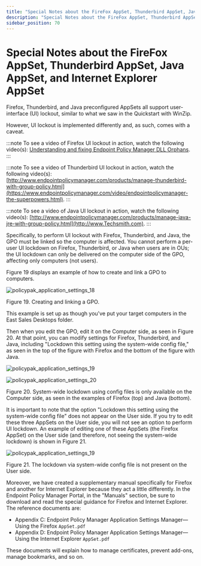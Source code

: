 ```yaml
---
title: "Special Notes about the FireFox AppSet, Thunderbird AppSet, Java AppSet, and Internet Explorer AppSet"
description: "Special Notes about the FireFox AppSet, Thunderbird AppSet, Java AppSet, and Internet Explorer AppSet"
sidebar_position: 70
---
```


# Special Notes about the FireFox AppSet, Thunderbird AppSet, Java AppSet, and Internet Explorer AppSet

Firefox, Thunderbird, and Java preconfigured AppSets all support user-interface (UI) lockout,
similar to what we saw in the Quickstart with WinZip.

However, UI lockout is implemented differently and, as such, comes with a caveat.

:::note
To see a video of Firefox UI lockout in action, watch the following video(s):
[Understanding and fixing Endpoint Policy Manager DLL Orphans](/docs/endpointpolicymanager/knowledgebase/applicationmanager/videolearningcenter/centralstoresharing/dllorphans.md).
:::


:::note
To see a video of Thunderbird UI lockout in action, watch the following video(s):
[http://www.endpointpolicymanager.com/products/manage-thunderbird-with-group-policy.html](https://www.endpointpolicymanager.com/video/endpointpolicymanager-the-superpowers.html).
:::


:::note
To see a video of Java UI lockout in action, watch the following video(s):
[http://www.endpointpolicymanager.com/products/manage-java-jre-with-group-policy.html](http://www.Techsmith.com).
:::


Specifically, to perform UI lockout with Firefox, Thunderbird, and Java, the GPO must be linked so
the computer is affected. You cannot perform a per-user UI lockdown on Firefox, Thunderbird, or Java
when users are in OUs; the UI lockdown can only be delivered on the computer side of the GPO,
affecting only computers (not users).

Figure 19 displays an example of how to create and link a GPO to computers.

![policypak_application_settings_18](/images/endpointpolicymanager/applicationsettings/preconfigured/quickstart/endpointpolicymanager_application_settings_18.webp)

Figure 19. Creating and linking a GPO.

This example is set up as though you've put your target computers in the East Sales Desktops folder.

Then when you edit the GPO, edit it on the Computer side, as seen in Figure 20. At that point, you
can modify settings for Firefox, Thunderbird, and Java, including "Lockdown this setting using the
system-wide config file," as seen in the top of the figure with Firefox and the bottom of the figure
with Java.

![policypak_application_settings_19](/images/endpointpolicymanager/applicationsettings/preconfigured/quickstart/endpointpolicymanager_application_settings_19.webp)

![policypak_application_settings_20](/images/endpointpolicymanager/applicationsettings/preconfigured/quickstart/endpointpolicymanager_application_settings_20.webp)

Figure 20. System-wide lockdown using config files is only available on the Computer side, as seen
in the examples of Firefox (top) and Java (bottom).

It is important to note that the option "Lockdown this setting using the system-wide config file"
does not appear on the User side. If you try to edit these three AppSets on the User side, you will
not see an option to perform UI lockdown. An example of editing one of these AppSets (the Firefox
AppSet) on the User side (and therefore, not seeing the system-wide lockdown) is shown in Figure 21.

![policypak_application_settings_19](/images/endpointpolicymanager/applicationsettings/preconfigured/quickstart/endpointpolicymanager_application_settings_19.webp)

Figure 21. The lockdown via system-wide config file is not present on the User side.

Moreover, we have created a supplementary manual specifically for Firefox and another for Internet
Explorer because they act a little differently. In the Endpoint Policy Manager Portal, in the
"Manuals" section, be sure to download and read the special guidance for Firefox and Internet
Explorer. The reference documents are:

- Appendix C: Endpoint Policy Manager Application Settings Manager—Using the Firefox `AppSet.pdf`
- Appendix D: Endpoint Policy Manager Application Settings Manager—Using the Internet Explorer
  `AppSet.pdf`

These documents will explain how to manage certificates, prevent add-ons, manage bookmarks, and so
on.

